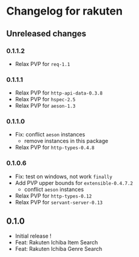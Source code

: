 # Changelog for rakuten

## Unreleased changes

### 0.1.1.2
- Relax PVP for `req-1.1`

### 0.1.1.1

- Relax PVP for `http-api-data-0.3.8`
- Relax PVP for `hspec-2.5`
- Relax PVP for `aeson-1.3`

### 0.1.1.0

- Fix: conflict `aeson` instances
    - remove instances in this package
- Relax PVP for `http-types-0.4.8`

### 0.1.0.6

- Fix: test on windows, not work `finally`
- Add PVP upper bounds for `extensible-0.4.7.2`
    - conflict `aeson` instances
- Relax PVP for `http-types-0.12`
- Relax PVP for `servant-server-0.13`

## 0.1.0

- Initial release !
- Feat: Rakuten Ichiba Item Search
- Feat: Rakuten Ichiba Genre Search
